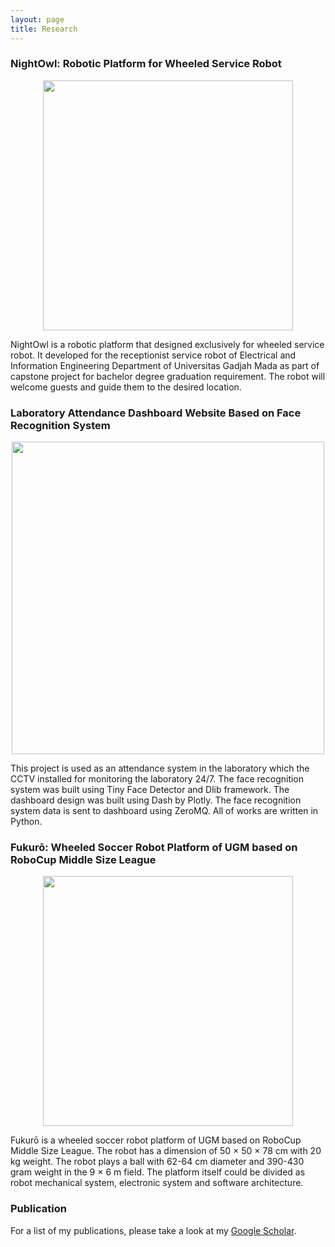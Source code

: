 ```yaml
---
layout: page
title: Research 
---
```



### NightOwl: Robotic Platform for Wheeled Service Robot

<div align="center">

<img src="{{site.baseurl}}public/nightowl.gif" width=400 style="float:right margin-left=10cm">

</div>

NightOwl is a robotic platform that designed exclusively for wheeled service robot. It developed for the receptionist service robot of Electrical and Information Engineering Department of Universitas Gadjah Mada as part of capstone project for bachelor degree graduation requirement. The robot will welcome guests and guide them to the desired location.


### Laboratory Attendance Dashboard Website Based on Face Recognition System

<div align="center">

<img src="{{site.baseurl}}public/facerecognition-thumbnail.gif" width=500 style="float:right margin-left=10cm">

</div>

This project is used as an attendance system in the laboratory which the CCTV installed for monitoring the laboratory 24/7. The face recognition system was built using Tiny Face Detector and Dlib framework. The dashboard design was built using Dash by Plotly. The face recognition system data is sent to dashboard using ZeroMQ. All of works are written in Python.


### Fukurō: Wheeled Soccer Robot Platform of UGM based on RoboCup Middle Size League

<div align="center">

<img src="{{site.baseurl}}public/fukuro-thumbnail.jpg" width=400 style="float:right margin-left=10cm"> 

</div>

Fukurō is a wheeled soccer robot platform of UGM based on RoboCup Middle Size League. The robot has a dimension of 50 × 50 × 78 cm with 20 kg weight. The robot plays a ball with 62-64 cm diameter and 390-430 gram weight in the 9 × 6 m field. The platform itself could be divided as robot mechanical system, electronic system and software architecture.


### Publication ###

For a list of my publications, please take a look at my [Google Scholar](https://scholar.google.co.id/citations?user=ItPhnycAAAAJ&hl=id).
